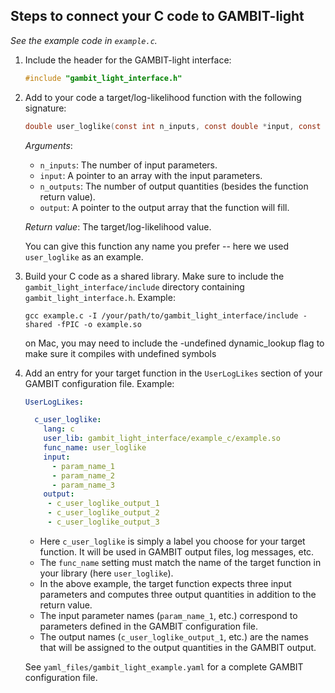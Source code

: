 ## Steps to connect your C code to GAMBIT-light

_See the example code in `example.c`._

1. Include the header for the GAMBIT-light interface:
   ```c
   #include "gambit_light_interface.h"
   ```


2. Add to your code a target/log-likelihood function with the following signature:
   ```c
   double user_loglike(const int n_inputs, const double *input, const int n_outputs, double *output)
   ```
   _Arguments_:
   * `n_inputs`: The number of input parameters.
   * `input`: A pointer to an array with the input parameters.
   * `n_outputs`: The number of output quantities (besides the function return value).
   * `output`: A pointer to the output array that the function will fill.

   _Return value_: The target/log-likelihood value.

   You can give this function any name you prefer -- here we used `user_loglike` as an example.


3. Build your C code as a shared library. Make sure to include the `gambit_light_interface/include` directory containing `gambit_light_interface.h`. Example:
   ```
   gcc example.c -I /your/path/to/gambit_light_interface/include -shared -fPIC -o example.so
   ``` 
   on Mac, you may need to include the -undefined dynamic_lookup flag to make sure it compiles with undefined symbols


4. Add an entry for your target function in the `UserLogLikes` section of your GAMBIT configuration file. Example:
   ```yaml
   UserLogLikes:

     c_user_loglike:
       lang: c
       user_lib: gambit_light_interface/example_c/example.so
       func_name: user_loglike
       input:
         - param_name_1
         - param_name_2
         - param_name_3
       output:
        - c_user_loglike_output_1
        - c_user_loglike_output_2
        - c_user_loglike_output_3
   ```
   * Here `c_user_loglike` is simply a label you choose for your target function. It will be used in GAMBIT output files, log messages, etc. 
   * The `func_name` setting must match the name of the target function in your library (here `user_loglike`).
   * In the above example, the target function expects three input parameters and computes three output quantities in addition to the return value. 
   * The input parameter names (`param_name_1`, etc.) correspond to parameters defined in the GAMBIT configuration file.
   * The output names (`c_user_loglike_output_1`, etc.) are the names that will be assigned to the output quantities in the GAMBIT output.

   See `yaml_files/gambit_light_example.yaml` for a complete GAMBIT configuration file.
   
